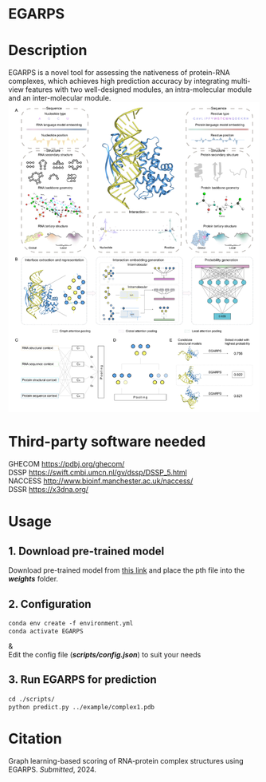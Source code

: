 # EGARPS
# Description
EGARPS is a novel tool for assessing the nativeness of protein-RNA complexes, which achieves high prediction accuracy by integrating multi-view features with two well-designed modules, an intra-molecular module and an inter-molecular module.  
![image](img/F1.png)  

# Third-party software needed
GHECOM https://pdbj.org/ghecom/  
DSSP https://swift.cmbi.umcn.nl/gv/dssp/DSSP_5.html  
NACCESS http://www.bioinf.manchester.ac.uk/naccess/  
DSSR https://x3dna.org/  

# Usage
## 1. Download pre-trained model
Download pre-trained model from [this link](https://drive.google.com/file/d/1Fux72Ayp1g_k7yxytfA0ki_WSoxX51Aa/view?usp=drive_link) and place the pth file into the ***weights*** folder.  
## 2. Configuration
    conda env create -f environment.yml  
    conda activate EGARPS  
&  
Edit the config file (***scripts/config.json***) to suit your needs  
## 3. Run EGARPS for prediction
    cd ./scripts/
    python predict.py ../example/complex1.pdb

# Citation
Graph learning-based scoring of RNA-protein complex structures using EGARPS. *Submitted*, 2024.
